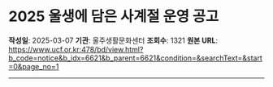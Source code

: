 # 2025 울생에 담은 사계절 운영 공고

**작성일**: 2025-03-07
**기관**: 울주생활문화센터
**조회수**: 1321
**원본 URL**: https://www.ucf.or.kr:478/bd/view.html?b_code=notice&b_idx=6621&b_parent=6621&condition=&searchText=&start=0&page_no=1

---
